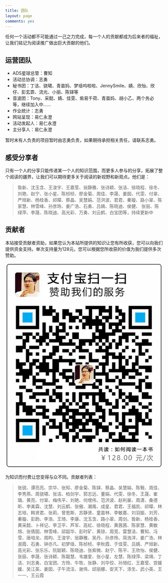 ```yaml
---
title: 团队
layout: page
comments: yes
---
```


任何一个活动都不可能通过一己之力完成，每一个人的贡献都成为后来者的福祉，让我们铭记为阅读推广做出巨大贡献的他们。

## 运营团队

- ADS星球总管：曹知
- 活动总协调：志勇
- 秘书团：丁洁、骁珺、青苗妈、梦瑶呜啦啦、JennySmile、婧、欣怡、欣仔、彭玄霏、流光、小丽、陈铎等
- 音波团：Tony、采懿、婧、佳雯、紫易千荷、青苗妈、胡小乙、两个务必等，继续加入中……
- 作业统计：志勇
- 网站呈现：易仁永澄
- 活动发起人：易仁永澄
- 主分享人：易仁永澄

暂时未有人负责的项目暂时由志勇负责，如果期待承担相关责任，请联系志勇。

## 感受分享者

只有一个人的分享只能传递某一个人的知识范围，而更多人参与的分享，拓展了整个阅读的疆界，让我们可以期待更多关于阅读的新视野和新观点。他们是：

> 昝新、沈玉含、王浚宇、王嘉莹、翁静雅、张诗颖、张洁、徐晓程、徐冬、刘艳、赵宁、张小星、陈桢桢、廖金菊、周佳、李晟、姜囡、代雯、付翠、严旭新、杨桂香、祁曚、蔡晶、吴慧娟、范洪波、君君、秦璇、路小翠、陈家慧、林雪峰、孙彦玲、姜广浩、石勇、吕婧、陈晓迪、侯健、 张丽、陈绿萍、李晟、陈晓迪、高光彩、万勇、刘云鹤、白宝团等，持续更新中

## 贡献者

本站接受贡献者资助，如果您认为本站所提供的知识让您有所收获，您可以向我们提供资金支持。单次支持量为128元，您可以根据您所收获的价值为我们提供多次赞助。

![come on](pay.jpg)

为知识而付费让您变得与众不同。贡献者列表：

> 张锐、谭亮亮、宗华、张知、廖金菊、陈铎、蔡晶、吴慧娟、陈斅、周佳、李秀燕、周骁珺、张洁、柏剑宇、郭志远、董娟、代雯、徐冬、王晟、崔璐、黄亮、付翠、梅伟平、刘艳、何增伟、范洪波、赵利豪、周潇、桑德昕、李美霖、沈慧、刘云鹤、张傲、潮禺、成星、君君、王福凯、祁曚、林志培、韩贤君、张莉、曾思斯、苏静贤、童苗林、李敏嘉、刘羽振、刘芳、秦璇、彭韵、李浩、王琦、李康、沈玉含、路小翠、周剑、昝新、杨桂香、黄采懿、卜祥记、李卫平、芦军、高虹、徐晓程、黄茜茜、陈家慧、黄敏旭、张倩囡、林雪峰、邱韶华、彭时矿、黄琼、周竞、雷慧洁、曹知、冯雪、唐培龙、周昀、王浚宇、翁静雅、吴丹、孙彦玲、简浩洋、姜广浩、林淑霞、石勇、钟亦凡、初梦瑶、陈桢桢、李秋霞、于佳雯、吕婧、严旭新、高光彩、张乐乐、阮聪颖、陈晓迪、张紫微、赵宁、陈平、王欣怡、侯健、张丽、李晟、张诗颖、陈靓慧、韦雄爱、张小星、左慧、陈绿萍、梁靖、丁洁、刘志勇、白宝团、方玲、牛牧、张静、刘华佼、孙旭红、王嘉莹、宫媛媛、吴江英、姜囡、子午流注、谢伟、邱丽娜、安天下、涤生、武小英、王一一、王云霞
